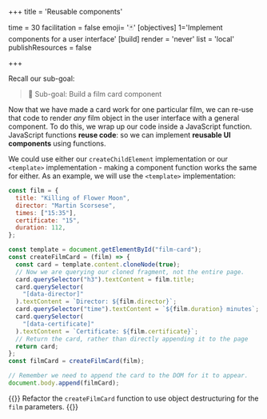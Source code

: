 +++
title = 'Reusable components'

time = 30
facilitation = false
emoji= '🃏'
[objectives]
    1='Implement components for a user interface'
[build]
  render = 'never'
  list = 'local'
  publishResources = false

+++

Recall our sub-goal:

> 🎯 Sub-goal: Build a film card component

Now that we have made a card work for one particular film, we can re-use that code to render _any_ film object in the user interface with a general component. To do this, we wrap up our code inside a JavaScript function. JavaScript functions **reuse code**: so we can implement **reusable UI components** using functions.

We could use either our `createChildElement` implementation or our `<template>` implementation - making a component function works the same for either. As an example, we will use the `<template>` implementation:

```js
const film = {
  title: "Killing of Flower Moon",
  director: "Martin Scorsese",
  times: ["15:35"],
  certificate: "15",
  duration: 112,
};

const template = document.getElementById("film-card");
const createFilmCard = (film) => {
  const card = template.content.cloneNode(true);
  // Now we are querying our cloned fragment, not the entire page.
  card.querySelector("h3").textContent = film.title;
  card.querySelector(
    "[data-director]"
  ).textContent = `Director: ${film.director}`;
  card.querySelector("time").textContent = `${film.duration} minutes`;
  card.querySelector(
    "[data-certificate]"
  ).textContent = `Certificate: ${film.certificate}`;
  // Return the card, rather than directly appending it to the page
  return card;
};
const filmCard = createFilmCard(film);

// Remember we need to append the card to the DOM for it to appear.
document.body.append(filmCard);
```

{{<note type="exercise" title="Exercise: Use destructuring">}}
Refactor the `createFilmCard` function to use object destructuring for the `film` parameters.
{{</note>}}
